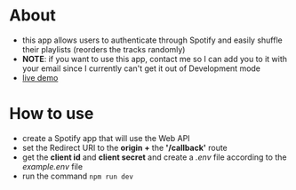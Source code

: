# About
- this app allows users to authenticate through Spotify and easily shuffle their playlists (reorders the tracks randomly)
- **NOTE**: if you want to use this app, contact me so I can add you to it with your email since I currently can't get it out of Development mode
- [live demo](https://drive.google.com/file/d/1IGJTde88MLO6wqJ1FMHU_litxIma4dLi/view?usp=drive_link)

# How to use
- create a Spotify app that will use the Web API
- set the Redirect URI to the **origin +** the **'/callback'** route
- get the **client id** and **client secret** and create a *.env* file according to the *example.env* file
- run the command `npm run dev`
